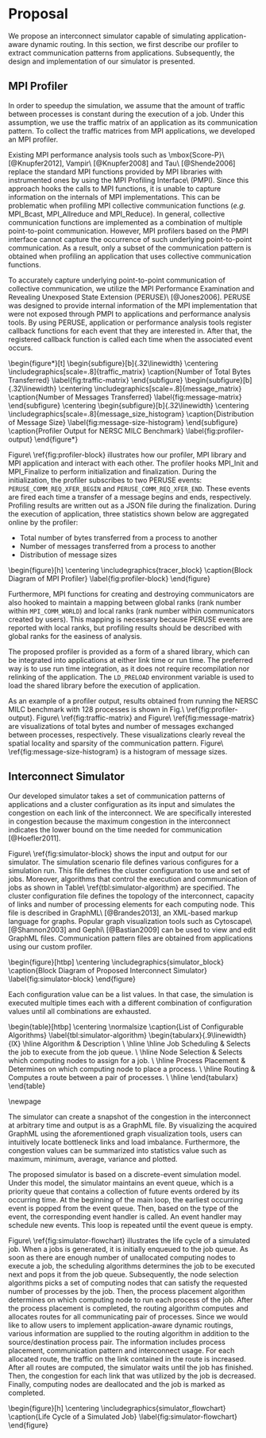 # Proposal

<!-- 提案の概要 -->
We propose an interconnect simulator capable of simulating application-aware
dynamic routing. In this section, we first describe our profiler to extract
communication patterns from applications. Subsequently, the design and
implementation of our simulator is presented.

## MPI Profiler

<!-- 何が既存のプロファイラと違うのか? なんでプロファイラを新規開発する? -->
In order to speedup the simulation, we assume that the amount
of traffic between processes is constant during the execution of a job. Under
this assumption, we use the traffic matrix of an application as its
communication pattern. To collect the traffic matrices from MPI applications,
we developed an MPI profiler.

Existing MPI performance analysis tools such as \mbox{Score-P}\ [@Knupfer2012],
Vampir\ [@Knupfer2008] and Tau\ [@Shende2006] replace the standard MPI
functions provided by MPI libraries with instrumented ones by using the MPI
Profiling Interface\ (PMPI). Since this approach hooks the calls to MPI
functions, it is unable to capture information on the internals of MPI
implementations. This can be problematic when profiling MPI collective
communication functions (_e.g._ MPI_Bcast, MPI_Allreduce and MPI_Reduce). In
general, collective communication functions are implemented as a combination
of multiple point-to-point communication. However, MPI profilers based on the
PMPI interface cannot capture the occurrence of such underlying point-to-point
communication. As a result, only a subset of the communication pattern is
obtained when profiling an application that uses collective communication
functions.

<!-- PERUSEの紹介 -->
To accurately capture underlying point-to-point communication of collective
communication, we utilize the MPI Performance Examination and Revealing
Unexposed State Extension (PERUSE)\ [@Jones2006]. PERUSE was designed to
provide internal information of the MPI implementation that were not exposed
through PMPI to applications and performance analysis tools. By using PERUSE,
application or performance analysis tools register callback functions for each
event that they are interested in. After that, the registered callback
function is called each time when the associated event occurs.

\begin{figure*}[t]
    \begin{subfigure}[b]{.32\linewidth}
        \centering
        \includegraphics[scale=.8]{traffic_matrix}
        \caption{Number of Total Bytes Transferred}
        \label{fig:traffic-matrix}
    \end{subfigure}
    \begin{subfigure}[b]{.32\linewidth}
        \centering
        \includegraphics[scale=.8]{message_matrix}
        \caption{Number of Messages Transferred}
        \label{fig:message-matrix}
    \end{subfigure}
    \centering
    \begin{subfigure}[b]{.32\linewidth}
        \centering
        \includegraphics[scale=.8]{message_size_histogram}
        \caption{Distribution of Message Size}
        \label{fig:message-size-histogram}
    \end{subfigure}
    \caption{Profiler Output for NERSC MILC Benchmark}
    \label{fig:profiler-output}
\end{figure*}

<!-- プロファイラの動作説明 (PERUSE関係)-->
Figure\ \ref{fig:profiler-block} illustrates how our profiler, MPI library and
MPI application and interact with each other. The profiler hooks MPI_Init and
MPI_Finalize to perform initialization and finalization. During the
initialization, the profiler subscribes to two PERUSE events:
`PERUSE_COMM_REQ_XFER_BEGIN` and `PERUSE_COMM_REQ_XFER_END`. These events are
fired each time a transfer of a message begins and ends, respectively.
Profiling results are written out as a JSON file during the finalization.
During the execution of application, three statistics shown below are
aggregated online by the profiler:

- Total number of bytes transferred from a process to another
- Number of messages transferred from a process to another
- Distribution of message sizes

\begin{figure}[h]
    \centering
    \includegraphics{tracer_block}
    \caption{Block Diagram of MPI Profiler}
    \label{fig:profiler-block}
\end{figure}

<!-- プロファイラの動作説明 (コミュニケータ関係) -->
Furthermore, MPI functions for creating and destroying communicators are also
hooked to maintain a mapping between global ranks (rank number within
`MPI_COMM_WORLD`) and local ranks (rank number within communicators created by
users). This mapping is necessary because PERUSE events are reported with
local ranks, but profiling results should be described with global ranks for
the easiness of analysis.

<!-- プロファイラの使い方 -->
The proposed profiler is provided as a form of a shared library, which can be
integrated into applications at either link time or run time. The preferred
way is to use run time integration, as it does not require recompilation nor
relinking of the application. The `LD_PRELOAD` environment variable is used to
load the shared library before the execution of application.

<!-- プロファイラの出力例 -->
As an example of a profiler output, results obtained from running the NERSC
MILC benchmark with 128 processes is shown in Fig.\ \ref{fig:profiler-output}.
Figure\ \ref{fig:traffic-matrix} and Figure\ \ref{fig:message-matrix} are
visualizations of total bytes and number of messages exchanged between
processes, respectively. These visualizations clearly reveal the spatial
locality and sparsity of the communication pattern.
Figure\ \ref{fig:message-size-histogram} is a histogram of message sizes.

## Interconnect Simulator

<!-- 提案の概要 -->
Our developed simulator takes a set of communication patterns of applications
and a cluster configuration as its input and simulates the congestion on each
link of the interconnect. We are specifically interested in congestion because
the maximum congestion in the interconnect indicates the lower bound on the
time needed for communication [@Hoefler2011].

<!-- シミュレータの入力 (シナリオ)-->
Figure\ \ref{fig:simulator-block} shows the input and output for our
simulator. The simulation scenario file defines various configures for a
simulation run. This file defines the cluster configuration to use and set of
jobs. Moreover, algorithms that control the execution and communication of
jobs as shown in Table\ \ref{tbl:simulator-algorithm} are specified. The
cluster configuration file defines the topology of the interconnect, capacity
of links and number of processing elements for each computing node. This file
is described in GraphML\ [@Brandes2013], an XML-based markup language for
graphs. Popular graph visualization tools such as Cytoscape\ [@Shannon2003]
and Gephi\ [@Bastian2009] can be used to view and edit GraphML files.
Communication pattern files are obtained from applications using our custom
profiler.

\begin{figure}[htbp]
    \centering
    \includegraphics{simulator_block}
    \caption{Block Diagram of Proposed Interconnect Simulator}
    \label{fig:simulator-block}
\end{figure}

<!-- シミュレータの入力 (クラスタ構成と通信パターン) -->
Each configuration value can be a list values. In that case, the simulation is
executed multiple times each with a different combination of configuration
values until all combinations are exhausted.

\begin{table}[htbp]
    \centering
    \normalsize
    \caption{List of Configurable Algorithms}
    \label{tbl:simulator-algorithm}
    \begin{tabularx}{.9\linewidth}{lX}
        \hline
        Algorithm         & Description                                            \\
        \hline \hline
        Job Scheduling    & Selects the job to execute from the job queue.         \\ \hline
        Node Selection    & Selects which computing nodes to assign for a job.     \\ \hline
        Process Placement & Determines on which computing node to place a process. \\ \hline
        Routing           & Computes a route between a pair of processes.          \\ \hline
    \end{tabularx}
\end{table}

\newpage

<!-- シミュレータの出力 -->
The simulator can create a snapshot of the congestion in the interconnect
at arbitrary time and output is as a GraphML file. By visualizing the
acquired GraphML using the aforementioned graph visualization tools, users can
intuitively locate bottleneck links and load imbalance. Furthermore, the
congestion values can be summarized into statistics value such as maximum,
minimum, average, variance and plotted.

<!-- シミュレータの動作原理 -->
The proposed simulator is based on a discrete-event simulation model. Under
this model, the simulator maintains an event queue, which is a priority queue
that contains a collection of future events ordered by its occurring time. At
the beginning of the main loop, the earliest occurring event is
popped from the event queue. Then, based on the type of the event, the
corresponding event handler is called. An event handler may schedule new
events. This loop is repeated until the event queue is empty.

<!-- ジョブの視点で見たシミュレーション処理の流れ -->
Figure\ \ref{fig:simulator-flowchart} illustrates the life cycle of a
simulated job. When a jobs is generated, it is initially enqueued to the job
queue. As soon as there are enough number of unallocated computing nodes to
execute a job, the scheduling algorithms determines the job to be executed
next and pops it from the job queue. Subsequently, the node selection
algorithms picks a set of computing nodes that can satisfy the requested
number of processes by the job. Then, the process placement algorithm
determines on which computing node to run each process of the job. After the
process placement is completed, the routing algorithm computes and allocates
routes for all communicating pair of processes. Since we would like to allow
users to implement application-aware dynamic routings, various information are
supplied to the routing algorithm in addition to the source/destination
process pair. The information includes process placement, communication
pattern and interconnect usage. For each allocated route, the traffic on the
link contained in the route is increased. After all routes are computed, the
simulator waits until the job has finished. Then, the congestion for each link
that was utilized by the job is decreased. Finally, computing nodes are
deallocated and the job is marked as completed.

\begin{figure}[h]
    \centering
    \includegraphics{simulator_flowchart}
    \caption{Life Cycle of a Simulated Job}
    \label{fig:simulator-flowchart}
\end{figure}
